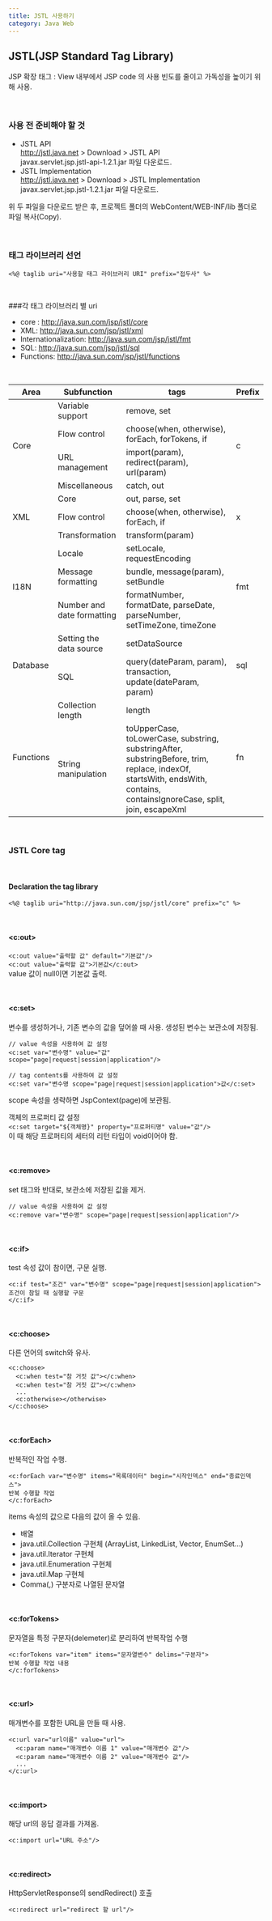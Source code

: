```yaml
---
title: JSTL 사용하기
category: Java Web 
---
```


## JSTL(JSP Standard Tag Library)  
JSP 확장 태그
: View 내부에서 JSP code 의 사용 빈도를 줄이고 가독성을 높이기 위해 사용.

<br>

### 사용 전 준비해야 할 것
* JSTL API  
  <http://jstl.java.net> > Download > JSTL API  
  javax.servlet.jsp.jstl-api-1.2.1.jar 파일 다운로드.
* JSTL Implementation  
  <http://jstl.java.net> > Download > JSTL Implementation  
  javax.servlet.jsp.jstl-1.2.1.jar 파일 다운로드.

위 두 파일을 다운로드 받은 후, 프로젝트 폴더의  WebContent/WEB-INF/lib 폴더로 파일 복사(Copy).

<br>

###  태그 라이브러리 선언
`<%@ taglib uri="사용할 태그 라이브러리 URI" prefix="접두사" %>`  

<br>

###각 태그 라이브러리 별 uri  

* core : http://java.sun.com/jsp/jstl/core  
* XML: http://java.sun.com/jsp/jstl/xml  
* Internationalization: http://java.sun.com/jsp/jstl/fmt  
* SQL: http://java.sun.com/jsp/jstl/sql  
* Functions: http://java.sun.com/jsp/jstl/functions  

<br>

<table>
  <thead>
    <tr>
      <th>Area</th>
      <th>Subfunction</th>
      <th>tags</th>
      <th>Prefix</th>
    </tr>
  </thead>
  <tbody>
    <tr>
      <td rowspan="4">Core</td>
      <td>Variable support</td>
      <td>remove, set</td>
      <td rowspan="4">c</td>
    </tr>
    <tr>
      <td>Flow control</td>
      <td>choose(when, otherwise), forEach, forTokens, if</td>
    </tr>
    <tr>
      <td>URL management</td>
      <td>import(param), redirect(param), url(param)</td>
    </tr>
    <tr>
      <td>Miscellaneous</td>
      <td>catch, out</td>
    </tr>
    <tr>
      <td rowspan="3">XML</td>
      <td>Core</td>
      <td>out, parse, set</td>
      <td rowspan="3">x</td>
    </tr>
    <tr>
      <td>Flow control</td>
      <td>choose(when, otherwise), forEach, if</td>
    </tr>
    <tr>
      <td>Transformation</td>
      <td>transform(param)</td>
    </tr>
    <tr>
      <td rowspan="3">I18N</td>
      <td>Locale</td>
      <td>setLocale, requestEncoding</td>
      <td rowspan="3">fmt</td>
    </tr>
    <tr>
      <td>Message formatting</td>
      <td>bundle, message(param), setBundle</td>
    </tr>
    <tr>
      <td>Number and date formatting</td>
      <td>formatNumber, formatDate, parseDate, parseNumber, setTimeZone, timeZone</td>
    </tr>
    <tr>
      <td rowspan="2">Database</td>
      <td>Setting the data source</td>
      <td>setDataSource</td>
      <td rowspan="2">sql</td>
    </tr>
    <tr>
      <td>SQL</td>
      <td>query(dateParam, param), transaction, update(dateParam, param)</td>
    </tr>
    <tr>
      <td rowspan="2">Functions</td>
      <td>Collection length</td>
      <td>length</td>
      <td rowspan="2">fn</td>
    </tr>
    <tr>
      <td>String manipulation</td>
      <td>toUpperCase, toLowerCase, substring, substringAfter, substringBefore, trim, replace, indexOf, startsWith, endsWith, contains, containsIgnoreCase, split, join, escapeXml</td>
    </tr>
  </tbody>
</table>

<br>

### JSTL Core tag

<br>

#### Declaration the tag library  

`<%@ taglib uri="http://java.sun.com/jsp/jstl/core" prefix="c" %>`

<br>

####  \<c:out>

`<c:out value="출력할 값" default="기본값"/>`  
`<c:out value="출력할 값">기본값</c:out>`  
value 값이 null이면 기본값 출력.

<br>

####  \<c:set>

변수를 생성하거나, 기존 변수의 값을 덮어쓸 때 사용. 생성된 변수는 보관소에 저장됨.

```
// value 속성을 사용하여 값 설정
<c:set var="변수명" value="값" scope="page|request|session|application"/>

// tag contents를 사용하여 값 설정
<c:set var="변수명 scope="page|request|session|application">값</c:set>
```  

scope 속성을 생략하면 JspContext(page)에 보관됨.

객체의 프로퍼티 값 설정  
`<c:set target="${객체명}" property="프로퍼티명" value="값"/>`  
이 때 해당 프로퍼티의 세터의 리턴 타입이 void이어야 함.

<br>

####  \<c:remove>
set 태그와 반대로, 보관소에 저장된 값을 제거.

```
// value 속성을 사용하여 값 설정
<c:remove var="변수명" scope="page|request|session|application"/>
```

<br>

#### \<c:if>
test 속성 값이 참이면, 구문 실행.

```
<c:if test="조건" var="변수명" scope="page|request|session|application">
조건이 참일 때 실행할 구문
</c:if>
```

<br>

#### \<c:choose>
다른 언어의 switch와 유사.

```
<c:choose>
  <c:when test="참 거짓 값"></c:when>
  <c:when test="참 거짓 값"></c:when>
  ...
  <c:otherwise></otherwise>
</c:choose>
```

<br>

#### \<c:forEach>
반복적인 작업 수행.

```
<c:forEach var="변수명" items="목록데이터" begin="시작인덱스" end="종료인덱스">
반복 수행할 작업
</c:forEach>
```
items 속성의 값으로 다음의 값이 올 수 있음.
- 배열
- java.util.Collection 구현체 (ArrayList, LinkedList, Vector, EnumSet...)
- java.util.Iterator 구현체
- java.util.Enumeration 구현체
- java.util.Map 구현체 
- Comma(,) 구분자로 나열된 문자열

<br>

#### \<c:forTokens>
문자열을 특정 구분자(delemeter)로 분리하여 반복작업 수행

```
<c:forTokens var="item" items="문자열변수" delims="구분자">
반복 수행할 작업 내용
</c:forTokens>
```

<br>

#### \<c:url>
매개변수를 포함한 URL을 만들 때 사용.

```
<c:url var="url이름" value="url">
  <c:param name="매개변수 이름 1" value="매개변수 값"/>
  <c:param name="매개변수 이름 2" value="매개변수 값"/>
  ...
</c:url>
```

<br>

#### \<c:import>
해당 url의 응답 결과를 가져옴.

```
<c:import url="URL 주소"/>
```

<br>

#### \<c:redirect>
HttpServletResponse의 sendRedirect() 호출  

```
<c:redirect url="redirect 할 url"/>
```
